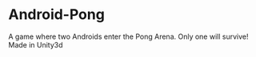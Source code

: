 # Android-Pong
A game where two Androids enter the Pong Arena. Only one will survive! Made in Unity3d
